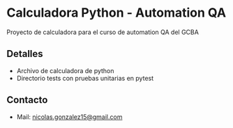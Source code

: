 # Calculadora Python - Automation QA
Proyecto de calculadora para el curso de automation QA del GCBA

## Detalles
* Archivo de calculadora de python
* Directorio tests con pruebas unitarias en pytest

## Contacto
* Mail: nicolas.gonzalez15@gmail.com
